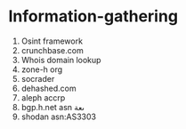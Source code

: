 # Information-gathering
1. Osint framework
2. crunchbase.com
3. Whois domain lookup
4. zone-h org
5. socrader
6. dehashed.com
7. aleph accrp
8. bgp.h.net  asn ىعة
9. shodan asn:AS3303

